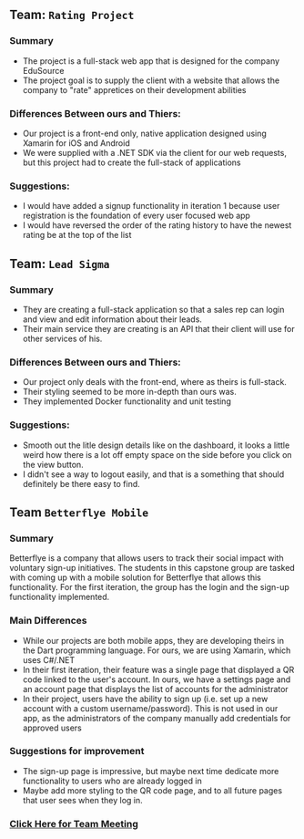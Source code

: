 ##  Team: `Rating Project`
### Summary
- The project is a full-stack web app that is designed for the company EduSource
- The project goal is to supply the client with a website that allows the company to "rate" appretices on their development abilities 
### Differences Between ours and Thiers:
- Our project is a front-end only, native application designed using Xamarin for iOS and Android
- We were supplied with a .NET SDK via the client for our web requests, but this project had to create the full-stack of applications
### Suggestions:
- I would have added a signup functionality in iteration 1 because user registration is the foundation of every user focused web app
- I would have reversed the order of the rating history to have the newest rating be at the top of the list
##  Team: `Lead Sigma`
### Summary
- They are creating a full-stack application so that a sales rep can login and view and edit information about their leads. 
- Their main service they are creating is an API that their client will use for other services of his.
### Differences Between ours and Thiers:
- Our project only deals with the front-end, where as theirs is full-stack.
- Their styling seemed to be more in-depth than ours was.
- They implemented Docker functionality and unit testing
### Suggestions:
- Smooth out the litle design details like on the dashboard, it looks a little weird how there is a lot off empty space on the side before you click on the view button.
- I didn't see a way to logout easily, and that is a something that should definitely be there easy to find.

## Team `Betterflye Mobile`

### Summary
Betterflye is a company that allows users to track their social impact with voluntary sign-up initiatives. The students in this capstone group are tasked with coming up with a mobile solution for Betterflye that allows this functionality. For the first iteration, the group has the login and the sign-up functionality implemented. 

### Main Differences
- While our projects are both mobile apps, they are developing theirs in the Dart programming language. For ours, we are using Xamarin, which uses C#/.NET
- In their first iteration, their feature was a single page that displayed a QR code linked to the user's account. In ours, we have a settings page and an account page that displays the list of accounts for the administrator
- In their project, users have the ability to sign up (i.e. set up a new account with a custom username/password). This is not used in our app, as the administrators of the company manually add credentials for approved users

### Suggestions for improvement
- The sign-up page is impressive, but maybe next time dedicate more functionality to users who are already logged in
- Maybe add more styling to the QR code page, and to all future pages that user sees when they log in.

### [Click Here for Team Meeting](https://github.com/mkeen31/trust-admin-app/blob/master/MeetingMinutes/Team/12-4-2020.md)
